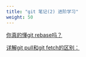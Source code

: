 ```yaml
---
title: "git 笔记(2) 进阶学习"
weight: 50
---
```





[你真的懂git rebase吗？](https://www.jianshu.com/p/6960811ac89c)

[详解git pull和git fetch的区别：
](https://blog.csdn.net/weixin_41975655/article/details/82887273)